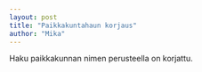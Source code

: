 ```yaml
---
layout: post
title: "Paikkakuntahaun korjaus"
author: "Mika"
---
```


Haku paikkakunnan nimen perusteella on korjattu.
